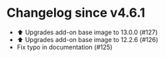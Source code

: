 # Changelog since v4.6.1
- ⬆️ Upgrades add-on base image to 13.0.0 (#127) 
- ⬆️ Upgrades add-on base image to 12.2.6 (#126) 
- Fix typo in  documentation (#125) 
